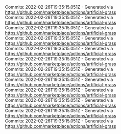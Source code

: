 Commits: 2022-02-26T19:35:15.051Z - Generated via https://github.com/marketplace/actions/artificial-grass
<br>
Commits: 2022-02-26T19:35:15.051Z - Generated via https://github.com/marketplace/actions/artificial-grass
<br>
Commits: 2022-02-26T19:35:15.051Z - Generated via https://github.com/marketplace/actions/artificial-grass
<br>
Commits: 2022-02-26T19:35:15.051Z - Generated via https://github.com/marketplace/actions/artificial-grass
<br>
Commits: 2022-02-26T19:35:15.051Z - Generated via https://github.com/marketplace/actions/artificial-grass
<br>
Commits: 2022-02-26T19:35:15.051Z - Generated via https://github.com/marketplace/actions/artificial-grass
<br>
Commits: 2022-02-26T19:35:15.051Z - Generated via https://github.com/marketplace/actions/artificial-grass
<br>
Commits: 2022-02-26T19:35:15.051Z - Generated via https://github.com/marketplace/actions/artificial-grass
<br>
Commits: 2022-02-26T19:35:15.051Z - Generated via https://github.com/marketplace/actions/artificial-grass
<br>
Commits: 2022-02-26T19:35:15.051Z - Generated via https://github.com/marketplace/actions/artificial-grass
<br>
Commits: 2022-02-26T19:35:15.051Z - Generated via https://github.com/marketplace/actions/artificial-grass
<br>
Commits: 2022-02-26T19:35:15.051Z - Generated via https://github.com/marketplace/actions/artificial-grass
<br>
